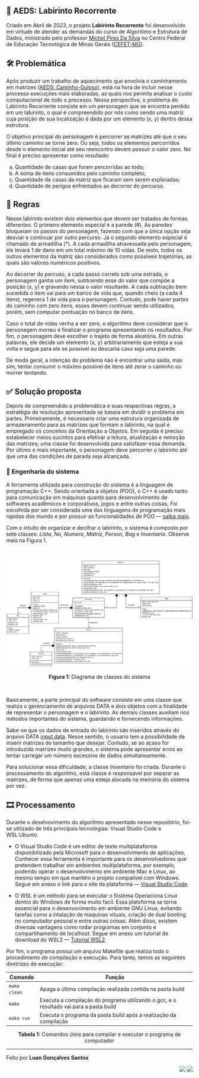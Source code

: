 <section>   
    <h1>📢 AEDS: Labirinto Recorrente</h1>   
    <p>
        Criado em Abril de 2023, o projeto <strong>Labirinto Recorrente</strong> foi desenvolvido em virtude de atender as demandas do curso de Algoritimo e Estrutura de Dados, ministrado pelo professor <a href="https://www.linkedin.com/in/michelpiressilva/?originalSubdomain=br" target="_blank">Michel Pires Da Silva</a> no Centro Federal de Educação Tecnológica de Minas Gerais (<a href="https://www.divinopolis.cefetmg.br/" target="_blank">CEFET-MG</a>).
    </p>
</section>
<section>
    <h2>🛠 Problemática</h2>
    <p>
        Após produzir um trabalho de aquecimento que envolvia o caminhamento em matrizes (<a href="https://github.com/LuanLuL/AEDS---Caminho-Guloso">AEDS: Caminho-Guloso</a>), está na hora de incluir nesse processo execuções mais elaboradas, as quais nos permita analisar o custo computacional de todo o processo. Nessa perspectiva, o problema do Labirinto Recorrente consiste em um personagem que se encontra perdido em um labirinto, o qual é compreendido por nós como sendo uma matriz cuja posição de sua localização é dada por um elemento (x, y) dentro dessa estrutura. 
    </p>
    <p>
        O objetivo principal do personagem é percorrer as matrizes até que o seu último caminho se torne zero. Ou seja, todos os elementos percorridos desde o elemento inicial até seu reencontro devem possuir o valor zero. No final é preciso apresentar como resultado: 
    </p>
    <ol type="a">
        <li>Quantidade de casas que foram percorridas ao todo;</li>
        <li>A soma de itens consumidos pelo caminho completo;</li>
        <li>Quantidade de casas da matriz que ficaram sem serem exploradas;</li>
        <li>Quantidade de perigos enfrentados ao decorrer do percurso.</li>
    </ol>
</section>
<section>
    <h2>🚧 Regras</h2>
    <p>
        Nesse labirinto existem dois elementos que devem ser tratados de formas diferentes. O primeiro elemento especial é a parede (#). As paredes bloqueiam os passos do personagem, fazendo com que a única opção seja desviar e continuar por outro percurso. Já o segundo elemento especial é chamado de armadilha (*). A cada armadilha atravessada pelo personagem, ele levará 1 de dano em um total máximo de 10 vidas. De resto, todos os outros elementos da matriz são considerados como possíveis trajetórias, as quais são valores numéricos positivos.
    </p>
    <p>
        Ao decorrer do percuso, a cada passo correto sob uma estrada, o personagem ganha um item, subtraindo esse do valor que compõe a posição (x, y) e gravando nessa o valor resultante. A cada subtração bem sucedida o item vai para um banco de vida que, quando cheio (a cada 4 itens), regenera 1 de vida para o personagem. Contudo, pode haver partes do caminho com zero itens, esses devem continuar sendo utilizados, porém, sem computar pontuação no banco de itens. 
    </p>
    <p>
        Caso o total de vidas venha a ser zero, o algoritimo deve considerar que o personagem morreu e finalizar o programa apresentando os resultados. Por fim, o personagem deve escolher o trajeto de forma aleatória. Em outras palavras, ele decide um elemento (x, y) arbitrariamente que esteja a sua volta e segue para ele se possível ou descarta caso seja uma parede.
    </p>
    <p>
        De modo geral, a intenção do problema não é encontrar uma saída, mas sim, tentar consumir o máximo possível de itens até zerar o caminho ou morrer tentando.
    </p>
</section>
<section>
    <h2>✅ Solução proposta</h2>
    <p>
        Depois de compreendido a problemática e suas respectivas regras, a estratégia de resolução apresentada se baseia em dividir o problema em partes. Primeiramente, é necessario criar uma estrutura organizada de armazenamento para as matrizes que formam o labirinto, na qual é empregado os conceitos da Orientação a Objetos. Em seguida é preciso estabelecer meios sucintos para efetivar a leitura, atualização e remoção das matrizes; uma classe foi desenvolvida para satisfazer essa demanda. Por último e mais importante, o personagem deve percorrer o labirinto até que uma das condições de parada seja alcançada. 
    </p>
    <div>
        <h3>💍 Engenharia do sistema</h3>
        <p>
            A ferramenta utilizada para construção do sistema é  a linguagem de programação C++. Sendo orientada a objetos (POO), o C++ é usado tanto para comunicação em máquinas quanto para desenvolvimento de softwares acadêmicos e corporativos, jogos e entre outras coisas. Foi escolhida por ser considerada uma das linguagens de programação mais rapidas dos mundo e por possuir as funcionalidades de POO — <a href="https://cplusplus.com/doc/tutorial/" target="_blank">saiba mais</a>.
        </p>
        <p>
            Com o intuito de organizar e decifrar o labirinto, o sistema é composto por sete classes: <i>Lista</i>, <i>No</i>, <i>Numero</i>, <i>Matriz</i>, <i>Person</i>, <i>Bag</i> e <i>Inventario</i>. Observe mais na Figura 1.  
        </p>
        <br>
        <p align="center">
            <img src="img/diagrama_classes.png">
            <br><br><strong>Figura 1:</strong> Diagrama de classes do sistema
        </p>
        <br>
        <p>
            Basicamente, a parte principal do software consiste em uma classe que realiza o gerenciamento de arquivos DATA e dois objetos com a finalidade de representar o personagem e o labirinto. As demais classes auxiliam nos métodos importantes do sistema, guardando e fornecendo informações.
        </p>
        <p>
            Sabe-se que os dados de entrada do labirinto são inseridos através do arquivo DATA <a href="https://github.com/LuanLuL/AEDS---Labirinto-Recorrente/blob/master/dataset/input.data">input.data</a>. Nesse sentido, o usuario tem a possibilidade de inserir matrizes do tamanho que desejar. Contudo, se ao acaso for introduzido matrizes muito grandes, o sistema pode apresentar erros ao tentar carregar um número excessivo de dados simultaneamente.
        </p>
        <p>
           Para solucionar essa dificuldade, a classe <i>Inventario</i> foi criada. Durante o processamento do algoritmo, está classe é responsável por separar as matrizes, de forma que apenas uma esteja alocada na memória do sistema por vez.
        </p>
    </div>
</section>
<section>
    <h2>🎞 Processamento</h2>
    <p>
        Durante o deselvovimento do algoritimo apresentado nesse repositório, foi-se utilizado de três principais tecnologias: Visual Studio Code e WSL:Ubunto.
    </p>
    <ul>
        <li>    
            <p>
                O Visual Studio Code é um editor de texto multiplataforma disponibilizado pela Microsoft para o desenvolvimento de aplicações, Conhecer essa ferramenta é importante para os desenvolvedores que pretendem trabalhar em ambientes multiplataforma, por exemplo,  podendo operar o desenvolvimento em ambiente Mac e Linux, ao mesmo tempo em que mantém o projeto compatível com Windows. Segue em anexo o link para o site da plataforma — <a href="https://code.visualstudio.com/" target="_blank">Visual Studio Code</a>.
            </p>
        </li>
        <li>
            <p>O WSL é um método para se executar o Sistema Operaciona Linux dentro do Windows de forma muito facil. Essa platoforma se torna essencial para o desenvovimento em ambiente GNU Linux, evitando tarefas como a intalação de maquinas vituais, criação de dual booting no computador pessoal e entre outras coisas. Além disso, existem diversas vantagens como rodar programas em conjunto e compartihamento de localhost. Segue em anexo um  tutorial de download do WSL2 — <a href="https://youtu.be/hd6lxt5iVsg" target="_blank">Tutorial WSL2</a>.</p>
        </li>
    </ul>
    <p>
        Por fim, o programa possui um arquivo Makefile que realiza todo o procedimento de compilação e execução. Para tanto, temos as seguintes diretrizes de execução:
    </p>
    <div align="center">
        <table>
            <thead>
                <tr>
                    <th>Comando</th>
                    <th>Função</th>
                </tr>
            </thead>
            <tbody>
                <tr>
                    <td><code>make clean</code></td>
                    <td>Apaga a última compilação realizada contida na pasta build</td>
                </tr>
                <tr>
                    <td><code>make</code></td>
                    <td>Executa a compilação do programa utilizando o gcc, e o resultado vai para a pasta build</td>
                </tr>
                <tr>
                    <td><code>make run</code></td>
                    <td>Executa o programa da pasta build após a realização da compilação</td>
                </tr>
            </tbody>
        </table>
        <p align="center">
            <b>Tabela 1:</b> Comandos úteis para compilar e executar o programa de computador
        </p>
    </div>
</section>
<section>
    <hr size="0.5">
    <div>
          <p>
           Feito por <strong>Luan Gonçalves Santos</strong>     
         </p>
         <p align="right">
          <a href="https://www.linkedin.com/in/luan-santos-9bb01920b/" taget="_blank"><img src="https://img.shields.io/badge/LinkedIn-0077B5?style=for-the-badge&logo=linkedin&logoColor=white"></a>
        <a href="https://www.instagram.com/luann_gsantos/" taget="_blank"><img src="https://img.shields.io/badge/Instagram-E4405F?style=for-the-badge&logo=instagram&logoColor=white"></a>
        <p>
    </div>
</section>


<!-- 

Organizando a matriz:

* == (-1)
# == (-2)
PORTAL PARA MATRIZ ANTERIOR == (-3) 
PORTAL PARA PROXIMA MATRIZ == (-4)                                          
-->